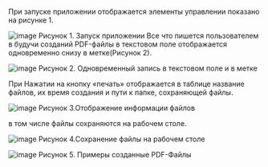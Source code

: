 При запуске приложении отображается элементы управлении показано на рисунке 1.

 ![image](https://github.com/user-attachments/assets/4a6f7a2d-4777-4991-90cb-295458224908)
Рисунок 1. Запуск приложении
Все что пишется пользователем в будучи созданий PDF-файлы в текстовом поле отображается одновременно снизу в метке(Рисунок 2).

![image](https://github.com/user-attachments/assets/35b2dd6b-ddab-4d0f-85d0-b4d881780fd9)
Рисунок 2. Одновременный запись в текстовом поле и в метке

При Нажатии на кнопку «печать» отображается в таблице название файлов, их время создания и пути к папке, сохраняющей файлы.

![image](https://github.com/user-attachments/assets/5e8a118e-7573-41f7-8797-5bbc8cc9ecd0)
Рисунок 3.Отображение информации файлов

в том числе файлы сохраняются на рабочем столе.

![image](https://github.com/user-attachments/assets/b5a6ec36-2f1b-4c13-9f45-0755b95fabef)
Рисунок 4.Сохранение файлы на рабочем столе
 
 ![image](https://github.com/user-attachments/assets/bb1e1347-84fb-4a0b-a944-eb07a8f239df)
Рисунок 5. Примеры созданные PDF-Файлы
